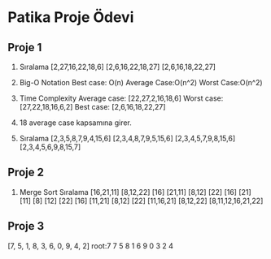 
# Patika Proje Ödevi

## Proje 1

1. Sıralama
[2,27,16,22,18,6]
[2,6,16,22,18,27]
[2,6,16,18,22,27]

2. Big-O Notation
Best case: O(n)
Average Case:O(n^2)
Worst Case:O(n^2)

3. Time Complexity
Average case: [22,27,2,16,18,6]
Worst case: [27,22,18,16,6,2]
Best case: [2,6,16,18,22,27]

4. 18 average case kapsamına girer.

5. Sıralama
[2,3,5,8,7,9,4,15,6]
[2,3,4,8,7,9,5,15,6]
[2,3,4,5,7,9,8,15,6]
[2,3,4,5,6,9,8,15,7]

## Proje 2
1. Merge Sort Sıralama
[16,21,11] [8,12,22]
[16] [21,11] [8,12] [22]
[16] [21] [11] [8] [12] [22]
[16] [11,21] [8,12] [22]
[11,16,21] [8,12,22]
[8,11,12,16,21,22]


## Proje 3
[7, 5, 1, 8, 3, 6, 0, 9, 4, 2] 
root:7 
                        7
            5                       8
    1               6                   9
0       3
    2       4
                   
                                            